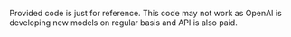 Provided code is just for reference. This code may not work as OpenAI is developing new models on regular basis and API is also paid.
